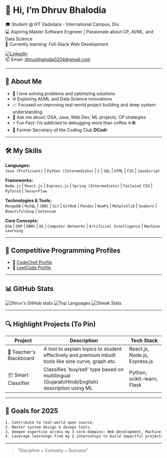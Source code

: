 # 👋 Hi, I’m Dhruv Bhalodia

🎓 Student @ IIIT Vadodara - International Campus, Diu  
💻 Aspiring Master Software Engineer | Passionate about CP, AI/ML, and Data Science  
🌱 Currently learning: Full-Stack Web Development

[![LinkedIn](https://img.shields.io/badge/LinkedIn-blue?style=flat&logo=linkedin)](https://linkedin.com/in/dhruv-bhalodia-957984257)  
📫 Email: dhruvbhalodia0204@gmail.com

---

## 💫 About Me

- 🧠 I love solving problems and optimizing solutions
- 🌐 Exploring AI/ML and Data Science innovations
- 📈 Focused on improving real-world project building and deep system understanding
- 💬 Ask me about: DSA, Java, Web Dev, ML projects, CP strategies
- ⚡ Fun Fact: I’m addicted to debugging more than coffee ☕️🛠️
- 🏅 Former Secretary of the Coding Club **DCodr**

---

## 🛠️ My Skills

**Languages:**  
`Java (Proficient)` | `Python (Intermediate)` | `C` | `SQL` | `HTML` | `CSS` | `JavaScript`

**Frameworks:**  
`Node.js` | `React.js` | `Express.js` | `Spring (Intermediate)` | `Tailwind CSS` | `PyTorch` | `TensorFlow`

**Technologies & Tools:**  
`MongoDB` | `MySQL` | `JDBC` | `Git` | `GitHub` | `Pandas` | `NumPy` | `Matplotlib` | `Seaborn` | `BeautifulSoup` | `Selenium`

**Core Concepts:**  
`DSA` | `OOP` | `DBMS` | `OS` | `Computer Networks` | `Artificial Intelligence` | `Machine Learning`

---

## 🧠 Competitive Programming Profiles

- 🧮 [CodeChef Profile](https://www.codechef.com/users/dhruvbhalodia0)
- 🧩 [LeetCode Profile](https://leetcode.com/u/Dhruv_Bhalodia/)

---

## 📊 GitHub Stats

![Dhruv's GitHub stats](https://github-readme-stats.vercel.app/api?username=DhruvBhalodia&show_icons=true&theme=tokyonight&count_private=true)
![Top Languages](https://github-readme-stats.vercel.app/api/top-langs/?username=DhruvBhalodia&layout=compact&theme=tokyonight)
![Streak Stats](https://streak-stats.demolab.com?user=DhruvBhalodia&theme=tokyonight)

---

## 🔍 Highlight Projects (To Pin)

| Project | Description | Tech Stack |
|--------|-------------|------------|
| 📝 Teacher's Blackboard | A tool to explain topics to student effectively and premium inbuilt tools like sine curve, graph etc. | React.js, Node.js, Express.js|
| 📦 Smart Classifier | Classifies 'buy/sell' type based on multilingual (Gujarati/Hindi/English) description using ML | Python, scikit-learn, Flask |
---

## 🎯 Goals for 2025

```txt
1. Contribute to real-world open source.
2. Master system design & devops tools.
3. Deepen expertise across my 3 core domains: Web Development, Machine Learning, and Data Science.
4. Leverage learnings from my 2 internships to build impactful projects.
```

---

> "Discipline + Curiosity = Success"
